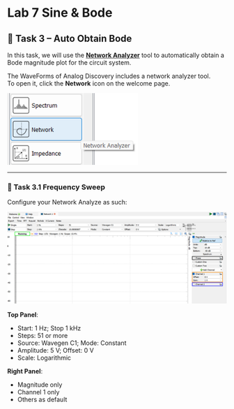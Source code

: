 # Lab 7 Sine & Bode

## :dart: Task 3 – Auto Obtain Bode

In this task, we will use the **[Network Analyzer](https://en.wikipedia.org/wiki/Network_analyzer_(electrical))** tool to automatically obtain a Bode magnitude plot for the circuit system.

The WaveForms of Analog Discovery includes a network analyzer tool. <br> To open it, click the **Network** icon on the welcome page.

<img src="Pic/netAys_welcome.png" width="300">

------

### 📌 Task 3.1 Frequency Sweep

Configure your Network Analyze as such:

<img src="Pic/netAys.png" width="800">

**Top Panel**:
* Start: 1 Hz; Stop 1 kHz
* Steps: 51 or more
* Source: Wavegen C1; Mode: Constant
* Amplitude: 5 V; Offset: 0 V
* Scale: Logarithmic

**Right Panel**:
* Magnitude only
* Channel 1 only
* Others as default  



